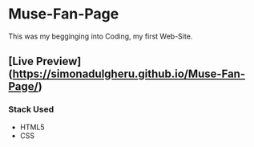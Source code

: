# Muse-Fan-Page
This was my begginging into Coding, my first Web-Site.

## [Live Preview] (https://simonadulgheru.github.io/Muse-Fan-Page/)

### Stack Used 
- HTML5
- CSS 
